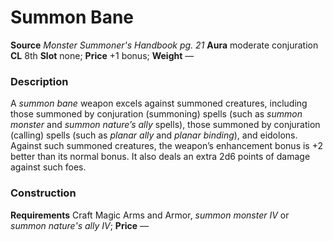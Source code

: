 ﻿---
name: "Summon Bane"
type: "weapon_quality"
price: "+1 bonus"
description: |
  "A _summon bane_ weapon excels against summoned creatures, including those summoned by conjuration (summoning) spells (such as _summon monster_ and _summon nature’s ally_ spells), those summoned by conjuration (calling) spells (such as _planar ally_ and _planar binding_), and eidolons. Against such summoned creatures, the weapon’s enhancement bonus is +2 better than its normal bonus. It also deals an extra 2d6 points of damage against such foes."
---

#  Summon Bane

**Source** _Monster Summoner's Handbook pg. 21_
**Aura** moderate conjuration **CL** 8th
**Slot** none; **Price** +1 bonus; **Weight** —

### Description

A _summon bane_ weapon excels against summoned creatures, including those summoned by conjuration (summoning) spells (such as _summon monster_ and _summon nature’s ally_ spells), those summoned by conjuration (calling) spells (such as _planar ally_ and _planar binding_), and eidolons. Against such summoned creatures, the weapon’s enhancement bonus is +2 better than its normal bonus. It also deals an extra 2d6 points of damage against such foes.

### Construction

**Requirements** Craft Magic Arms and Armor, _summon monster IV_ or _summon nature's ally IV_; **Price** —